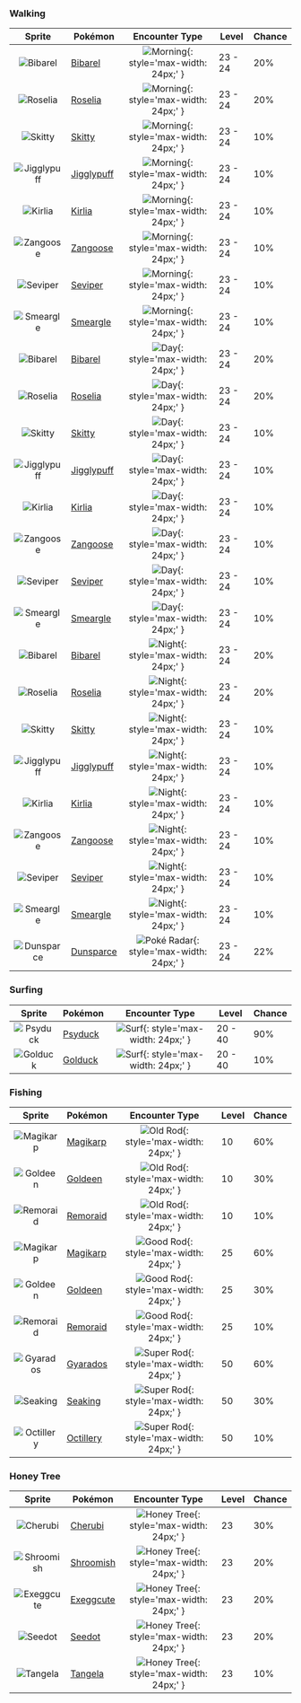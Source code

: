 ### Walking

| Sprite | Pokémon | Encounter Type | Level | Chance |
|:------:|---------|:--------------:|-------|--------|
| ![Bibarel](../../assets/sprites/bibarel/front.gif "Bibarel") | [Bibarel](../../pokemon/bibarel.md/) | ![Morning](../../assets/encounter_types/morning.png "Morning"){: style='max-width: 24px;' } | 23 - 24 | 20% |
| ![Roselia](../../assets/sprites/roselia/front.gif "Roselia") | [Roselia](../../pokemon/roselia.md/) | ![Morning](../../assets/encounter_types/morning.png "Morning"){: style='max-width: 24px;' } | 23 - 24 | 20% |
| ![Skitty](../../assets/sprites/skitty/front.gif "Skitty") | [Skitty](../../pokemon/skitty.md/) | ![Morning](../../assets/encounter_types/morning.png "Morning"){: style='max-width: 24px;' } | 23 - 24 | 10% |
| ![Jigglypuff](../../assets/sprites/jigglypuff/front.gif "Jigglypuff") | [Jigglypuff](../../pokemon/jigglypuff.md/) | ![Morning](../../assets/encounter_types/morning.png "Morning"){: style='max-width: 24px;' } | 23 - 24 | 10% |
| ![Kirlia](../../assets/sprites/kirlia/front.gif "Kirlia") | [Kirlia](../../pokemon/kirlia.md/) | ![Morning](../../assets/encounter_types/morning.png "Morning"){: style='max-width: 24px;' } | 23 - 24 | 10% |
| ![Zangoose](../../assets/sprites/zangoose/front.gif "Zangoose") | [Zangoose](../../pokemon/zangoose.md/) | ![Morning](../../assets/encounter_types/morning.png "Morning"){: style='max-width: 24px;' } | 23 - 24 | 10% |
| ![Seviper](../../assets/sprites/seviper/front.gif "Seviper") | [Seviper](../../pokemon/seviper.md/) | ![Morning](../../assets/encounter_types/morning.png "Morning"){: style='max-width: 24px;' } | 23 - 24 | 10% |
| ![Smeargle](../../assets/sprites/smeargle/front.gif "Smeargle") | [Smeargle](../../pokemon/smeargle.md/) | ![Morning](../../assets/encounter_types/morning.png "Morning"){: style='max-width: 24px;' } | 23 - 24 | 10% |
| ![Bibarel](../../assets/sprites/bibarel/front.gif "Bibarel") | [Bibarel](../../pokemon/bibarel.md/) | ![Day](../../assets/encounter_types/day.png "Day"){: style='max-width: 24px;' } | 23 - 24 | 20% |
| ![Roselia](../../assets/sprites/roselia/front.gif "Roselia") | [Roselia](../../pokemon/roselia.md/) | ![Day](../../assets/encounter_types/day.png "Day"){: style='max-width: 24px;' } | 23 - 24 | 20% |
| ![Skitty](../../assets/sprites/skitty/front.gif "Skitty") | [Skitty](../../pokemon/skitty.md/) | ![Day](../../assets/encounter_types/day.png "Day"){: style='max-width: 24px;' } | 23 - 24 | 10% |
| ![Jigglypuff](../../assets/sprites/jigglypuff/front.gif "Jigglypuff") | [Jigglypuff](../../pokemon/jigglypuff.md/) | ![Day](../../assets/encounter_types/day.png "Day"){: style='max-width: 24px;' } | 23 - 24 | 10% |
| ![Kirlia](../../assets/sprites/kirlia/front.gif "Kirlia") | [Kirlia](../../pokemon/kirlia.md/) | ![Day](../../assets/encounter_types/day.png "Day"){: style='max-width: 24px;' } | 23 - 24 | 10% |
| ![Zangoose](../../assets/sprites/zangoose/front.gif "Zangoose") | [Zangoose](../../pokemon/zangoose.md/) | ![Day](../../assets/encounter_types/day.png "Day"){: style='max-width: 24px;' } | 23 - 24 | 10% |
| ![Seviper](../../assets/sprites/seviper/front.gif "Seviper") | [Seviper](../../pokemon/seviper.md/) | ![Day](../../assets/encounter_types/day.png "Day"){: style='max-width: 24px;' } | 23 - 24 | 10% |
| ![Smeargle](../../assets/sprites/smeargle/front.gif "Smeargle") | [Smeargle](../../pokemon/smeargle.md/) | ![Day](../../assets/encounter_types/day.png "Day"){: style='max-width: 24px;' } | 23 - 24 | 10% |
| ![Bibarel](../../assets/sprites/bibarel/front.gif "Bibarel") | [Bibarel](../../pokemon/bibarel.md/) | ![Night](../../assets/encounter_types/night.png "Night"){: style='max-width: 24px;' } | 23 - 24 | 20% |
| ![Roselia](../../assets/sprites/roselia/front.gif "Roselia") | [Roselia](../../pokemon/roselia.md/) | ![Night](../../assets/encounter_types/night.png "Night"){: style='max-width: 24px;' } | 23 - 24 | 20% |
| ![Skitty](../../assets/sprites/skitty/front.gif "Skitty") | [Skitty](../../pokemon/skitty.md/) | ![Night](../../assets/encounter_types/night.png "Night"){: style='max-width: 24px;' } | 23 - 24 | 10% |
| ![Jigglypuff](../../assets/sprites/jigglypuff/front.gif "Jigglypuff") | [Jigglypuff](../../pokemon/jigglypuff.md/) | ![Night](../../assets/encounter_types/night.png "Night"){: style='max-width: 24px;' } | 23 - 24 | 10% |
| ![Kirlia](../../assets/sprites/kirlia/front.gif "Kirlia") | [Kirlia](../../pokemon/kirlia.md/) | ![Night](../../assets/encounter_types/night.png "Night"){: style='max-width: 24px;' } | 23 - 24 | 10% |
| ![Zangoose](../../assets/sprites/zangoose/front.gif "Zangoose") | [Zangoose](../../pokemon/zangoose.md/) | ![Night](../../assets/encounter_types/night.png "Night"){: style='max-width: 24px;' } | 23 - 24 | 10% |
| ![Seviper](../../assets/sprites/seviper/front.gif "Seviper") | [Seviper](../../pokemon/seviper.md/) | ![Night](../../assets/encounter_types/night.png "Night"){: style='max-width: 24px;' } | 23 - 24 | 10% |
| ![Smeargle](../../assets/sprites/smeargle/front.gif "Smeargle") | [Smeargle](../../pokemon/smeargle.md/) | ![Night](../../assets/encounter_types/night.png "Night"){: style='max-width: 24px;' } | 23 - 24 | 10% |
| ![Dunsparce](../../assets/sprites/dunsparce/front.gif "Dunsparce") | [Dunsparce](../../pokemon/dunsparce.md/) | ![Poké Radar](../../assets/encounter_types/poke_radar.png "Poké Radar"){: style='max-width: 24px;' } | 23 - 24 | 22% |

### Surfing

| Sprite | Pokémon | Encounter Type | Level | Chance |
|:------:|---------|:--------------:|-------|--------|
| ![Psyduck](../../assets/sprites/psyduck/front.gif "Psyduck") | [Psyduck](../../pokemon/psyduck.md/) | ![Surf](../../assets/encounter_types/surf.png "Surf"){: style='max-width: 24px;' } | 20 - 40 | 90% |
| ![Golduck](../../assets/sprites/golduck/front.gif "Golduck") | [Golduck](../../pokemon/golduck.md/) | ![Surf](../../assets/encounter_types/surf.png "Surf"){: style='max-width: 24px;' } | 20 - 40 | 10% |

### Fishing

| Sprite | Pokémon | Encounter Type | Level | Chance |
|:------:|---------|:--------------:|-------|--------|
| ![Magikarp](../../assets/sprites/magikarp/front.gif "Magikarp") | [Magikarp](../../pokemon/magikarp.md/) | ![Old Rod](../../assets/encounter_types/old_rod.png "Old Rod"){: style='max-width: 24px;' } | 10 | 60% |
| ![Goldeen](../../assets/sprites/goldeen/front.gif "Goldeen") | [Goldeen](../../pokemon/goldeen.md/) | ![Old Rod](../../assets/encounter_types/old_rod.png "Old Rod"){: style='max-width: 24px;' } | 10 | 30% |
| ![Remoraid](../../assets/sprites/remoraid/front.gif "Remoraid") | [Remoraid](../../pokemon/remoraid.md/) | ![Old Rod](../../assets/encounter_types/old_rod.png "Old Rod"){: style='max-width: 24px;' } | 10 | 10% |
| ![Magikarp](../../assets/sprites/magikarp/front.gif "Magikarp") | [Magikarp](../../pokemon/magikarp.md/) | ![Good Rod](../../assets/encounter_types/good_rod.png "Good Rod"){: style='max-width: 24px;' } | 25 | 60% |
| ![Goldeen](../../assets/sprites/goldeen/front.gif "Goldeen") | [Goldeen](../../pokemon/goldeen.md/) | ![Good Rod](../../assets/encounter_types/good_rod.png "Good Rod"){: style='max-width: 24px;' } | 25 | 30% |
| ![Remoraid](../../assets/sprites/remoraid/front.gif "Remoraid") | [Remoraid](../../pokemon/remoraid.md/) | ![Good Rod](../../assets/encounter_types/good_rod.png "Good Rod"){: style='max-width: 24px;' } | 25 | 10% |
| ![Gyarados](../../assets/sprites/gyarados/front.gif "Gyarados") | [Gyarados](../../pokemon/gyarados.md/) | ![Super Rod](../../assets/encounter_types/super_rod.png "Super Rod"){: style='max-width: 24px;' } | 50 | 60% |
| ![Seaking](../../assets/sprites/seaking/front.gif "Seaking") | [Seaking](../../pokemon/seaking.md/) | ![Super Rod](../../assets/encounter_types/super_rod.png "Super Rod"){: style='max-width: 24px;' } | 50 | 30% |
| ![Octillery](../../assets/sprites/octillery/front.gif "Octillery") | [Octillery](../../pokemon/octillery.md/) | ![Super Rod](../../assets/encounter_types/super_rod.png "Super Rod"){: style='max-width: 24px;' } | 50 | 10% |

### Honey Tree

| Sprite | Pokémon | Encounter Type | Level | Chance |
|:------:|---------|:--------------:|-------|--------|
| ![Cherubi](../../assets/sprites/cherubi/front.gif "Cherubi") | [Cherubi](../../pokemon/cherubi.md/) | ![Honey Tree](../../assets/encounter_types/honey_tree.png "Honey Tree"){: style='max-width: 24px;' } | 23 | 30% |
| ![Shroomish](../../assets/sprites/shroomish/front.gif "Shroomish") | [Shroomish](../../pokemon/shroomish.md/) | ![Honey Tree](../../assets/encounter_types/honey_tree.png "Honey Tree"){: style='max-width: 24px;' } | 23 | 20% |
| ![Exeggcute](../../assets/sprites/exeggcute/front.gif "Exeggcute") | [Exeggcute](../../pokemon/exeggcute.md/) | ![Honey Tree](../../assets/encounter_types/honey_tree.png "Honey Tree"){: style='max-width: 24px;' } | 23 | 20% |
| ![Seedot](../../assets/sprites/seedot/front.gif "Seedot") | [Seedot](../../pokemon/seedot.md/) | ![Honey Tree](../../assets/encounter_types/honey_tree.png "Honey Tree"){: style='max-width: 24px;' } | 23 | 20% |
| ![Tangela](../../assets/sprites/tangela/front.gif "Tangela") | [Tangela](../../pokemon/tangela.md/) | ![Honey Tree](../../assets/encounter_types/honey_tree.png "Honey Tree"){: style='max-width: 24px;' } | 23 | 10% |

